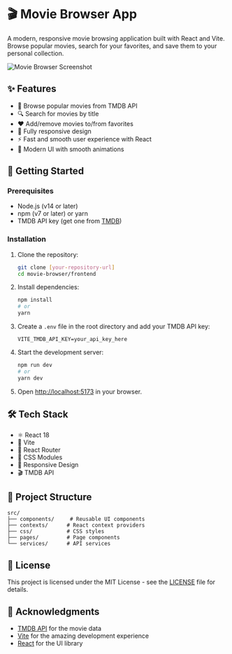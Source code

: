 # 🎬 Movie Browser App

A modern, responsive movie browsing application built with React and Vite. Browse popular movies, search for your favorites, and save them to your personal collection.

![Movie Browser Screenshot](https://via.placeholder.com/800x400.png?text=Movie+Browser+Screenshot)

## ✨ Features

- 🎥 Browse popular movies from TMDB API
- 🔍 Search for movies by title
- ❤️ Add/remove movies to/from favorites
- 📱 Fully responsive design
- ⚡ Fast and smooth user experience with React
- 🎨 Modern UI with smooth animations

## 🚀 Getting Started

### Prerequisites

- Node.js (v14 or later)
- npm (v7 or later) or yarn
- TMDB API key (get one from [TMDB](https://www.themoviedb.org/settings/api))

### Installation

1. Clone the repository:
   ```bash
   git clone [your-repository-url]
   cd movie-browser/frontend
   ```

2. Install dependencies:
   ```bash
   npm install
   # or
   yarn
   ```

3. Create a `.env` file in the root directory and add your TMDB API key:
   ```env
   VITE_TMDB_API_KEY=your_api_key_here
   ```

4. Start the development server:
   ```bash
   npm run dev
   # or
   yarn dev
   ```

5. Open [http://localhost:5173](http://localhost:5173) in your browser.

## 🛠️ Tech Stack

- ⚛️ React 18
- 🚀 Vite
- 🔄 React Router
- 🎨 CSS Modules
- 📱 Responsive Design
- 🎬 TMDB API

## 📂 Project Structure

```
src/
├── components/     # Reusable UI components
├── contexts/      # React context providers
├── css/           # CSS styles
├── pages/         # Page components
└── services/      # API services
```

## 📝 License

This project is licensed under the MIT License - see the [LICENSE](LICENSE) file for details.

## 🙏 Acknowledgments

- [TMDB API](https://www.themoviedb.org/documentation/api) for the movie data
- [Vite](https://vitejs.dev/) for the amazing development experience
- [React](https://reactjs.org/) for the UI library

